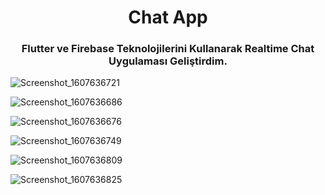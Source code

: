 <h1 align="center">Chat App</h1>


<h3 align="center">Flutter ve Firebase Teknolojilerini Kullanarak Realtime Chat Uygulaması Geliştirdim.</h3>


![Screenshot_1607636721](https://user-images.githubusercontent.com/61988280/101834157-06f15f80-3b4b-11eb-8242-5f2601ecd649.png)

![Screenshot_1607636686](https://user-images.githubusercontent.com/61988280/101834165-09ec5000-3b4b-11eb-9b85-905efba701d4.png)

![Screenshot_1607636676](https://user-images.githubusercontent.com/61988280/101834172-0bb61380-3b4b-11eb-9016-ebb95f5411e7.png)

![Screenshot_1607636749](https://user-images.githubusercontent.com/61988280/101834178-0e186d80-3b4b-11eb-89b8-b0749d91aa90.png)

![Screenshot_1607636809](https://user-images.githubusercontent.com/61988280/101834184-0fe23100-3b4b-11eb-800f-e132e342e673.png)

![Screenshot_1607636825](https://user-images.githubusercontent.com/61988280/101834188-11135e00-3b4b-11eb-8c95-b5521b895b2d.png)


